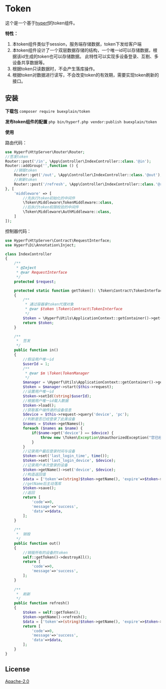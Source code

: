 # Token
这个是一个基于[hyperf](https://github.com/hyperf/hyperf "hyperf")的token组件。

**特性：**
1. 本token组件类似于session，服务端存储数据，token下发给客户端
2. 本token组件设计了一个双层数据存储的结构，一个唯一id可以存储数据，根据该id生成的token也可以存储数据。
   此特性可以实现多设备登录、互剔、多设备共享数据等。
3. 根据token只读数据时，不会产生落库操作。
4. 根据token对数据进行读写，不会改变token的有效期，需要实现token刷新的接口。

## 安装

**下载包** `composer require buexplain/token`

**发布token组件的配置** `php bin/hyperf.php vendor:publish buexplain/token`

**使用**

路由代码：

```php
use Hyperf\HttpServer\Router\Router;
//签发token
Router::post('/in', \App\Controller\IndexController::class.'@in');
Router::addGroup('',function () {
    //销毁token
    Router::get('/out', \App\Controller\IndexController::class.'@out');
    //刷新token
    Router::post('/refresh', \App\Controller\IndexController::class.'@refresh');
}, [
    'middleware' => [
        //先执行token初始化的中间件
        \Token\Middleware\TokenMiddleware::class,
        //后执行token权限校验的中间件
        \Token\Middleware\AuthMiddleware::class,
    ]
]);
```

控制器代码：

```php
use Hyperf\HttpServer\Contract\RequestInterface;
use Hyperf\Di\Annotation\Inject;

class IndexController
{
    /**
     * @Inject
     * @var RequestInterface
     */
    protected $request;

    protected static function getToken(): \Token\Contract\TokenInterface
    {
        /**
         * 通过容器拿token代理对象
         * @var $token \Token\Contract\TokenInterface
         */
        $token = \Hyperf\Utils\ApplicationContext::getContainer()->get(\Token\Contract\TokenInterface::class);
        return $token;
    }

    /**
     *  签发
     */
    public function in()
    {
        //假设用户唯一id
        $userId = 1;
        /**
         * @var $m \Token\TokenManager
         */
        $manager = \Hyperf\Utils\ApplicationContext::getContainer()->get(\Token\TokenManager::class);
        $token = $manager->start($this->request);
        //设置用户唯一id
        $token->setId((string)$userId);
        //根据用户唯一id载入数据
        $token->load();
        //获取客户端传递的设备信息
        $device = $this->request->query('device', 'pc');
        //判断是否已经登录了此类设备
        $names = $token->getNames();
        foreach ($names as $name) {
            if($name->get('device') == $device) {
                throw new \Token\Exception\UnauthorizedException("您已经登录了设备：{$device}");
            }
        }
        //记录用户最后登录时间与设备
        $token->set('last_login_time', time());
        $token->set('last_login_device', $device);
        //记录用户本次登录的设备
        $token->getName()->set('device', $device);
        //构造返回值
        $data = ['token'=>(string)$token->getName(), 'expire'=>$token->getName()->expire(), 'sysTime'=>time()];
        //getName后主动落库
        $token->save();
        //返回
        return [
            'code'=>0,
            'message'=>'success',
            'data'=>$data,
        ];
    }
    
    /**
     *  销毁
     */
    public function out()
    {
        //销毁所有的设备的token
        self::getToken()->destroyAll();
        return [
            'code'=>0,
            'message'=>'success',
        ];
    }
    
    /**
     *  刷新
     */    
    public function refresh()
    {
        $token = self::getToken();
        $token->getName()->refresh();
        $data = ['token'=>(string)$token->getName(), 'expire'=>$token->getName()->expire(), 'sysTime'=>time()];
        return [
            'code'=>0,
            'message'=>'success',
            'data'=>$data,
        ];
    }
}
```

## License
[Apache-2.0](http://www.apache.org/licenses/LICENSE-2.0.html)
